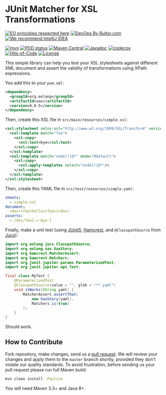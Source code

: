 # JUnit Matcher for XSL Transformations

[![EO principles respected here](https://www.elegantobjects.org/badge.svg)](https://www.elegantobjects.org)
[![DevOps By Rultor.com](http://www.rultor.com/b/objectionary/xax)](http://www.rultor.com/p/objectionary/xax)
[![We recommend IntelliJ IDEA](https://www.elegantobjects.org/intellij-idea.svg)](https://www.jetbrains.com/idea/)

[![mvn](https://github.com/objectionary/xax/actions/workflows/mvn.yml/badge.svg)](https://github.com/objectionary/xax/actions/workflows/mvn.yml)
[![PDD status](http://www.0pdd.com/svg?name=objectionary/xax)](http://www.0pdd.com/p?name=objectionary/xax)
[![Maven Central](https://img.shields.io/maven-central/v/org.eolang/xax.svg)](https://maven-badges.herokuapp.com/maven-central/org.eolang/xax)
[![Javadoc](http://www.javadoc.io/badge/org.eolang/xax.svg)](http://www.javadoc.io/doc/org.eolang/xax)
[![codecov](https://codecov.io/gh/objectionary/xax/branch/master/graph/badge.svg)](https://codecov.io/gh/objectionary/xax)
[![Hits-of-Code](https://hitsofcode.com/github/objectionary/xax)](https://hitsofcode.com/view/github/objectionary/xax)
[![License](https://img.shields.io/badge/license-MIT-green.svg)](https://github.com/objectionary/xax/blob/master/LICENSE.txt)

This simple library can help you test your XSL stylesheets against different XML
document and assert the validity of transformations using XPath expressions.

You add this to your `pom.xml`:

```xml
<dependency>
  <groupId>org.eolang</groupId>
  <artifactId>xax</artifactId>
  <version>0.0.5</version>
</dependency>
```

Then, create this XSL file in `src/main/resources/simple.xsl`:

```xml
<xsl:stylesheet xmlns:xsl="http://www.w3.org/1999/XSL/Transform" version="2.0">
  <xsl:template match="foo">
    <xsl:copy>
      <xsl:text>bye</xsl:text>
    </xsl:copy>
  </xsl:template>
  <xsl:template match="node()|@*" mode="#default">
    <xsl:copy>
      <xsl:apply-templates select="node()|@*"/>
    </xsl:copy>
  </xsl:template>
</xsl:stylesheet>
```

Then, create this YAML file in `src/test/resources/simple.yaml`:

```yaml
sheets:
  - simple.xsl
document:
  <doc><foo>hello</foo></doc>
asserts:
  - /doc/foo[.='bye']
```

Finally, make a unit test (using
[JUnit5](https://github.com/junit-team/junit5),
[Hamcrest](https://github.com/hamcrest/JavaHamcrest), 
and `@ClasspathSource` from [Jucs](https://github.com/objectionary/jucs)):

```java
import org.eolang.jucs.ClasspathSource;
import org.eolang.xax.XaxStory;
import org.hamcrest.MatcherAssert;
import org.hamcrest.Matchers;
import org.junit.jupiter.params.ParameterizedTest;
import org.junit.jupiter.api.Test;

final class MyTest {
    @ParameterizedTest
    @ClasspathSource(value = "", glob = "**.yaml")
    void itWorks(String yaml) {
        MatcherAssert.assertThat(
            new XaxStory(yaml),
            Matchers.is(true)
        );
    }
}
```

Should work.

## How to Contribute

Fork repository, make changes, send us a
[pull request](https://www.yegor256.com/2014/04/15/github-guidelines.html).
We will review your changes and apply them to the `master` branch shortly,
provided they don't violate our quality standards. To avoid frustration,
before sending us your pull request please run full Maven build:

```bash
mvn clean install -Pqulice
```

You will need Maven 3.3+ and Java 8+.
